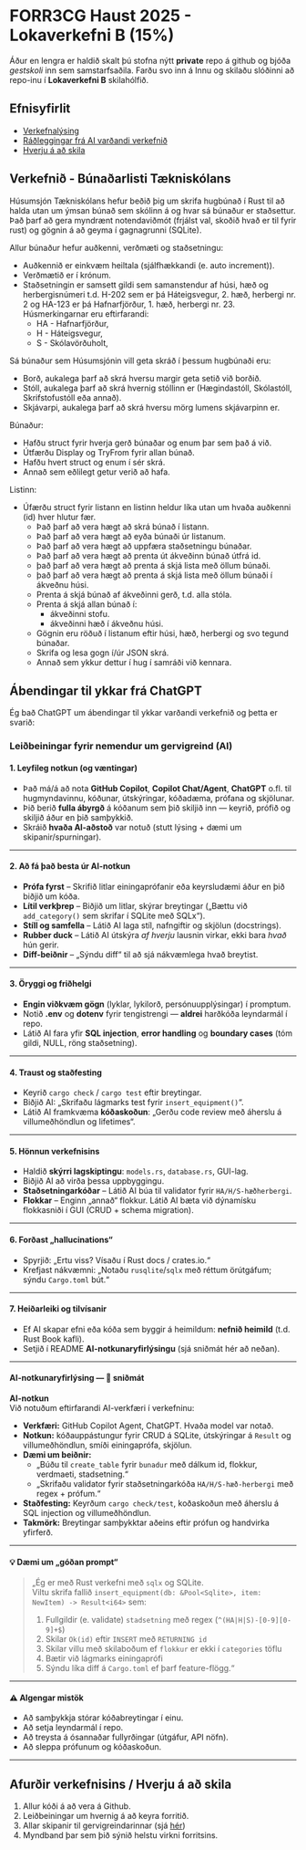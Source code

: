 # FORR3CG Haust 2025 - Lokaverkefni B (15%)

Áður en lengra er haldið skalt þú stofna nýtt **private** repo á github og bjóða *gestskoli* inn sem samstarfsaðila. Farðu svo inn á Innu og skilaðu slóðinni að repo-inu í **Lokaverkefni B** skilahólfið.

## Efnisyfirlit
- [Verkefnalýsing](#verkefnið---búnaðarlisti-tækniskólans)
- [Ráðleggingar frá AI varðandi verkefnið](#leiðbeiningar-fyrir-nemendur-um-gervigreind-ai)
- [Hverju á að skila](#afurðir-verkefnisins--hverju-á-að-skila)


## Verkefnið - Búnaðarlisti Tækniskólans

Húsumsjón Tækniskólans hefur beðið þig um skrifa hugbúnað í Rust til að halda utan um ýmsan búnað sem skólinn á og hvar sá búnaður er staðsettur. Það þarf að gera myndrænt notendaviðmót (frjálst val, skoðið hvað er til fyrir rust) og gögnin á að geyma í gagnagrunni (SQLite).

Allur búnaður hefur auðkenni, verðmæti og staðsetningu:
- Auðkennið er einkvæm heiltala (sjálfhækkandi (e. auto increment)).
- Verðmætið er í krónum.
- Staðsetningin er samsett gildi sem samanstendur af húsi, hæð og herbergisnúmeri t.d. H-202 sem er þá Háteigsvegur, 2. hæð, herbergi nr. 2 og HA-123 er þá Hafnarfjörður, 1. hæð, herbergi nr. 23. Húsmerkingarnar eru eftirfarandi:
    - HA - Hafnarfjörður,
    - H - Háteigsvegur,
    - S - Skólavörðuholt,

Sá búnaður sem Húsumsjónin vill geta skráð í þessum hugbúnaði eru:
  - Borð, aukalega þarf að skrá hversu margir geta setið við borðið.
  - Stóll, aukalega þarf að skrá hvernig stóllinn er (Hægindastóll, Skólastóll, Skrifstofustóll eða annað).
  - Skjávarpi, aukalega þarf að skrá hversu mörg lumens skjávarpinn er.

Búnaður:

- Hafðu struct fyrir hverja gerð búnaðar og enum þar sem það á við.
- Útfærðu Display og TryFrom fyrir allan búnað.
- Hafðu hvert struct og enum í sér skrá.
- Annað sem eðlilegt getur verið að hafa.

Listinn:

- Úfærðu struct fyrir listann en listinn heldur líka utan um hvaða auðkenni (id) hver hlutur fær.
  - Það þarf að vera hægt að skrá búnað í listann.
  - Það þarf að vera hægt að eyða búnaði úr listanum.
  - Það þarf að vera hægt að uppfæra staðsetningu búnaðar.
  - Það þarf að vera hægt að prenta út ákveðinn búnað útfrá id.
  - það þarf að vera hægt að prenta á skjá lista með öllum búnaði.
  - það þarf að vera hægt að prenta á skjá lista með öllum búnaði í ákveðnu húsi.
  - Prenta á skjá búnað af ákveðinni gerð, t.d. alla stóla.
  - Prenta á skjá allan búnað í:
    - ákveðinni stofu.
    - ákveðinni hæð í ákveðnu húsi.
  - Gögnin eru röðuð í listanum eftir húsi, hæð, herbergi og svo tegund búnaðar.
  - Skrifa og lesa gogn í/úr JSON skrá.
  - Annað sem ykkur dettur í hug í samráði við kennara.

## Ábendingar til ykkar frá ChatGPT

Ég bað ChatGPT um ábendingar til ykkar varðandi verkefnið og þetta er svarið:

### Leiðbeiningar fyrir nemendur um gervigreind (AI)

#### 1. Leyfileg notkun (og væntingar)
- Það má/á að nota **GitHub Copilot**, **Copilot Chat/Agent**, **ChatGPT** o.fl. til hugmyndavinnu, kóðunar, útskýringar, kóðadæma, prófana og skjölunar.
- Þið berið **fulla ábyrgð** á kóðanum sem þið skiljið inn — keyrið, prófið og skiljið áður en þið samþykkið.
- Skráið **hvaða AI-aðstoð** var notuð (stutt lýsing + dæmi um skipanir/spurningar).

---

#### 2. Að fá það besta úr AI-notkun
- **Prófa fyrst** – Skrifið litlar einingaprófanir eða keyrsludæmi áður en þið biðjið um kóða.  
- **Lítil verkþrep** – Biðjið um litlar, skýrar breytingar („Bættu við `add_category()` sem skrifar í SQLite með SQLx“).  
- **Stíll og samfella** – Látið AI laga stíl, nafngiftir og skjölun (docstrings).  
- **Rubber duck** – Látið AI útskýra *af hverju* lausnin virkar, ekki bara *hvað* hún gerir.  
- **Diff-beiðnir** – „Sýndu diff“ til að sjá nákvæmlega hvað breytist.

---

#### 3. Öryggi og friðhelgi
- **Engin viðkvæm gögn** (lyklar, lykilorð, persónuupplýsingar) í promptum.  
- Notið **.env** og **dotenv** fyrir tengistrengi — **aldrei** harðkóða leyndarmál í repo.  
- Látið AI fara yfir **SQL injection**, **error handling** og **boundary cases** (tóm gildi, NULL, röng staðsetning).

---

#### 4. Traust og staðfesting
- Keyrið `cargo check` / `cargo test` eftir breytingar.  
- Biðjið AI: „Skrifaðu lágmarks test fyrir `insert_equipment()`“.  
- Látið AI framkvæma **kóðaskoðun**: „Gerðu code review með áherslu á villumeðhöndlun og lifetimes“.

---

#### 5. Hönnun verkefnisins
- Haldið **skýrri lagskiptingu**: `models.rs`, `database.rs`, GUI-lag.  
- Biðjið AI að virða þessa uppbyggingu.  
- **Staðsetningarkóðar** – Látið AI búa til validator fyrir `HA/H/S-hæðherbergi`.  
- **Flokkar** – Enginn „annað“ flokkur. Látið AI bæta við dýnamísku flokkasniði í GUI (CRUD + schema migration).

---

#### 6. Forðast „hallucinations“
- Spyrjið: „Ertu viss? Vísaðu í Rust docs / crates.io.“  
- Krefjast nákvæmni: „Notaðu `rusqlite`/`sqlx` með réttum örútgáfum; sýndu `Cargo.toml` bút.“

---

#### 7. Heiðarleiki og tilvísanir
- Ef AI skapar efni eða kóða sem byggir á heimildum: **nefnið heimild** (t.d. Rust Book kafli).  
- Setjið í README **AI-notkunaryfirlýsingu** (sjá sniðmát hér að neðan).

---

#### AI-notkunaryfirlýsing — 📄 sniðmát

**AI-notkun**  
Við notuðum eftirfarandi AI-verkfæri í verkefninu:

- **Verkfæri:** GitHub Copilot Agent, ChatGPT. Hvaða model var notað. 
- **Notkun:** kóðauppástungur fyrir CRUD á SQLite, útskýringar á `Result` og villumeðhöndlun, smíði einingaprófa, skjölun.  
- **Dæmi um beiðnir:**  
  - „Búðu til `create_table` fyrir `bunadur` með dálkum id, flokkur, verdmaeti, stadsetning.“  
  - „Skrifaðu validator fyrir staðsetningarkóða `HA/H/S-hæð-herbergi` með regex + prófum.“  
- **Staðfesting:** Keyrðum `cargo check/test`, koðaskoðun með áherslu á SQL injection og villumeðhöndlun.  
- **Takmörk:** Breytingar samþykktar aðeins eftir prófun og handvirka yfirferð.

---

#### 💡 Dæmi um „góðan prompt“

> „Ég er með Rust verkefni með `sqlx` og SQLite.  
> Viltu skrifa fallið `insert_equipment(db: &Pool<Sqlite>, item: NewItem) -> Result<i64>` sem:  
> 1. Fullgildir (e. validate) `stadsetning` með regex (`^(HA|H|S)-[0-9][0-9]+$`)  
> 2. Skilar `Ok(id)` eftir `INSERT` með `RETURNING id`  
> 3. Skilar villu með skilaboðum ef `flokkur` er ekki í `categories` töflu  
> 4. Bætir við lágmarks einingaprófi  
> 5. Sýndu líka diff á `Cargo.toml` ef þarf feature-flögg.“

---

#### ⚠️ Algengar mistök
- Að samþykkja stórar kóðabreytingar í einu.  
- Að setja leyndarmál í repo.  
- Að treysta á ósannaðar fullyrðingar (útgáfur, API nöfn).  
- Að sleppa prófunum og kóðaskoðun.

---

## Afurðir verkefnisins / Hverju á að skila
1. Allur kóði á að vera á Github.
1. Leiðbeiningar um hvernig á að keyra forritið.
1. Allar skipanir til gervigreindarinnar (sjá [hér](#ai-notkunaryfirlýsing---sniðmát))
1. Myndband þar sem þið sýnið helstu virkni forritsins.

